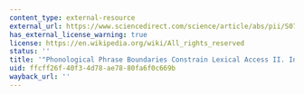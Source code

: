 ```yaml
---
content_type: external-resource
external_url: https://www.sciencedirect.com/science/article/abs/pii/S0749596X04000828?via%3Dihub
has_external_license_warning: true
license: https://en.wikipedia.org/wiki/All_rights_reserved
status: ''
title: '"Phonological Phrase Boundaries Constrain Lexical Access II. Infant Data."'
uid: ffcff26f-40f3-4d78-ae78-80fa6f0c669b
wayback_url: ''
---
```

